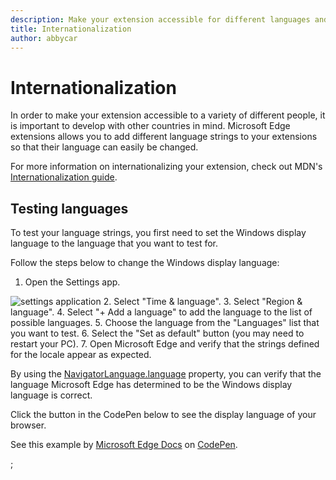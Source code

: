 ```yaml
---
description: Make your extension accessible for different languages and test your language strings with the internationalization guide.
title: Internationalization
author: abbycar
---
```


# Internationalization

In order to make your extension accessible to a variety of different people, it is important to develop with other countries in mind. Microsoft Edge extensions allows you to add different language strings to your extensions so that their language can easily be changed.

For more information on internationalizing your extension, check out MDN's [Internationalization guide](https://developer.mozilla.org/en-US/Add-ons/WebExtensions/Internationalization).


## Testing languages

To test your language strings, you first need to set the Windows display language to the language that you want to test for.

Follow the steps below to change the Windows display language:

1.	Open the Settings app.

   ![settings application](../../media/loc-settings.png)
2.	Select "Time & language".
3.	Select "Region & language".
4.	Select "+ Add a language" to add the language to the list of possible languages.
5.	Choose the language from the "Languages" list that you want to test.
6.	Select the "Set as default" button (you may need to restart your PC).
7.	Open Microsoft Edge and verify that the strings defined for the locale appear as expected.

By using the [NavigatorLanguage.language](https://developer.mozilla.org/en-US/docs/Web/API/NavigatorLanguage/language) property, you can verify that the language Microsoft Edge has determined to be the Windows display language is correct.

Click the button in the CodePen below to see the display language of your browser.

<div class="codepen-wrap"><p data-height="300" data-theme-id="23761" data-slug-hash="VaRWwR" data-default-tab="result" data-user="MicrosoftEdgeDocumentation" data-embed-version="2" data-editable="true" class="codepen">See this example by <a href="https://codepen.io/MicrosoftEdgeDocumentation">Microsoft Edge Docs</a> on <a href="https://codepen.io/MicrosoftEdgeDocumentation/pen/VaRWwR">CodePen</a>.</p></div><script async src="//assets.codepen.io/assets/embed/ei.js"></script>;